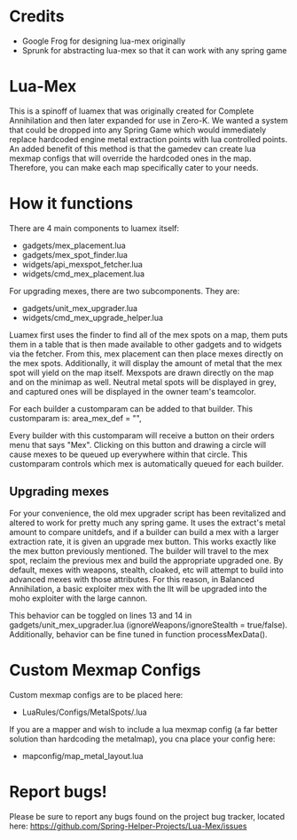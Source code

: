 # Credits

* Google Frog for designing lua-mex originally
* Sprunk for abstracting lua-mex so that it can work with any spring game

# Lua-Mex

This is a spinoff of luamex that was originally created for Complete Annihilation and then later expanded for use in Zero-K. We wanted a system that could be dropped into any Spring Game which would immediately replace hardcoded engine metal extraction points with lua controlled points. An added benefit of this method is that the gamedev can create lua mexmap configs that will override the hardcoded ones in the map. Therefore, you can make each map specifically cater to your needs.

# How it functions

There are 4 main components to luamex itself:

* gadgets/mex_placement.lua
* gadgets/mex_spot_finder.lua
* widgets/api_mexspot_fetcher.lua
* widgets/cmd_mex_placement.lua

For upgrading mexes, there are two subcomponents. They are:
* gadgets/unit_mex_upgrader.lua
* widgets/cmd_mex_upgrade_helper.lua

Luamex first uses the finder to find all of the mex spots on a map, them puts them in a table that is then made available to other gadgets and to widgets via the fetcher. From this, mex placement can then place mexes directly on the mex spots. Additionally, it will display the amount of metal that the mex spot will yield on the map itself. Mexspots are drawn directly on the map and on the minimap as well. Neutral metal spots will be displayed in grey, and captured ones will be displayed in the owner team's teamcolor.

For each builder a customparam can be added to that builder. This customparam is:
area_mex_def = "<UnitNameOfYourMex>",

Every builder with this customparam will receive a button on their orders menu that says "Mex". Clicking on this button and drawing a circle will cause mexes to be queued up everywhere within that circle. This customparam controls which mex is automatically queued for each builder.

## Upgrading mexes

For your convenience, the old mex upgrader script has been revitalized and altered to work for pretty much any spring game. It uses the extract's metal amount to compare unitdefs, and if a builder can build a mex with a larger extraction rate, it is given an upgrade mex button. This works exactly like the mex button previously mentioned. The builder will travel to the mex spot, reclaim the previous mex and build the appropriate upgraded one. By default, mexes with weapons, stealth, cloaked, etc will attempt to build into advanced mexes with those attributes. For this reason, in Balanced Annihilation, a basic exploiter mex with the llt will be upgraded into the moho exploiter with the large cannon.

This behavior can be toggled on lines 13 and 14 in gadgets/unit_mex_upgrader.lua (ignoreWeapons/ignoreStealth = true/false). Additionally, behavior can be fine tuned in function processMexData().

# Custom Mexmap Configs

Custom mexmap configs are to be placed here:
* LuaRules/Configs/MetalSpots/<mapname>.lua

If you are a mapper and wish to include a lua mexmap config (a far better solution than hardcoding the metalmap), you cna place your config here:
* mapconfig/map_metal_layout.lua

# Report bugs!

Please be sure to report any bugs found on the project bug tracker, located here: https://github.com/Spring-Helper-Projects/Lua-Mex/issues